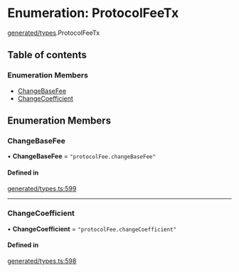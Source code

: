 # Enumeration: ProtocolFeeTx

[generated/types](../wiki/generated.types).ProtocolFeeTx

## Table of contents

### Enumeration Members

- [ChangeBaseFee](../wiki/generated.types.ProtocolFeeTx#changebasefee)
- [ChangeCoefficient](../wiki/generated.types.ProtocolFeeTx#changecoefficient)

## Enumeration Members

### ChangeBaseFee

• **ChangeBaseFee** = ``"protocolFee.changeBaseFee"``

#### Defined in

[generated/types.ts:599](https://github.com/PolymeshAssociation/polymesh-sdk/blob/16e8c2ca/src/generated/types.ts#L599)

___

### ChangeCoefficient

• **ChangeCoefficient** = ``"protocolFee.changeCoefficient"``

#### Defined in

[generated/types.ts:598](https://github.com/PolymeshAssociation/polymesh-sdk/blob/16e8c2ca/src/generated/types.ts#L598)
